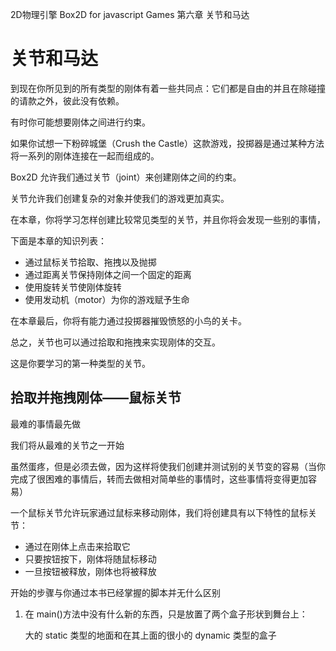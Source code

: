 2D物理引擎 Box2D for javascript Games  第六章 关节和马达

# 关节和马达

到现在你所见到的所有类型的刚体有着一些共同点：它们都是自由的并且在除碰撞的请款之外，彼此没有依赖。

有时你可能想要刚体之间进行约束。

如果你试想一下粉碎城堡（Crush the Castle）这款游戏，投掷器是通过某种方法将一系列的刚体连接在一起而组成的。

Box2D 允许我们通过关节（joint）来创建刚体之间的约束。

关节允许我们创建复杂的对象并使我们的游戏更加真实。

在本章，你将学习怎样创建比较常见类型的关节，并且你将会发现一些别的事情，

下面是本章的知识列表：

- 通过鼠标关节拾取、拖拽以及抛掷
- 通过距离关节保持刚体之间一个固定的距离
- 使用旋转关节使刚体旋转
- 使用发动机（motor）为你的游戏赋予生命

在本章最后，你将有能力通过投掷器摧毁愤怒的小鸟的关卡。

总之，关节也可以通过拾取和拖拽来实现刚体的交互。

这是你要学习的第一种类型的关节。

## 拾取并拖拽刚体——鼠标关节

最难的事情最先做

我们将从最难的关节之一开始

虽然蛋疼，但是必须去做，因为这样将使我们创建并测试别的关节变的容易（当你完成了很困难的事情后，转而去做相对简单些的事情时，这些事情将变得更加容易）

一个鼠标关节允许玩家通过鼠标来移动刚体，我们将创建具有以下特性的鼠标关节：

- 通过在刚体上点击来拾取它
- 只要按钮按下，刚体将随鼠标移动
- 一旦按钮被释放，刚体也将被释放

开始的步骤与你通过本书已经掌握的脚本并无什么区别

1. 在 main()方法中没有什么新的东西，只是放置了两个盒子形状到舞台上：
   
   大的 static 类型的地面和在其上面的很小的 dynamic 类型的盒子

   
